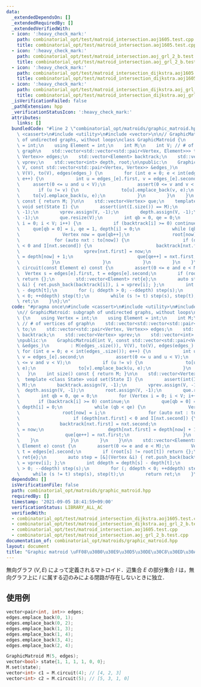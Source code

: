```yaml
---
data:
  _extendedDependsOn: []
  _extendedRequiredBy: []
  _extendedVerifiedWith:
  - icon: ':heavy_check_mark:'
    path: combinatorial_opt/test/matroid_intersection.aoj1605.test.cpp
    title: combinatorial_opt/test/matroid_intersection.aoj1605.test.cpp
  - icon: ':heavy_check_mark:'
    path: combinatorial_opt/test/matroid_intersection.aoj_grl_2_b.test.cpp
    title: combinatorial_opt/test/matroid_intersection.aoj_grl_2_b.test.cpp
  - icon: ':heavy_check_mark:'
    path: combinatorial_opt/test/matroid_intersection_dijkstra.aoj1605.test.cpp
    title: combinatorial_opt/test/matroid_intersection_dijkstra.aoj1605.test.cpp
  - icon: ':heavy_check_mark:'
    path: combinatorial_opt/test/matroid_intersection_dijkstra.aoj_grl_2_b.test.cpp
    title: combinatorial_opt/test/matroid_intersection_dijkstra.aoj_grl_2_b.test.cpp
  _isVerificationFailed: false
  _pathExtension: hpp
  _verificationStatusIcon: ':heavy_check_mark:'
  attributes:
    links: []
  bundledCode: "#line 2 \"combinatorial_opt/matroids/graphic_matroid.hpp\"\n#include\
    \ <cassert>\n#include <utility>\n#include <vector>\n\n// GraphicMatroid: subgraph\
    \ of undirected graphs, without loops\nclass GraphicMatroid {\n    using Vertex\
    \ = int;\n    using Element = int;\n    int M;\n    int V; // # of vertices of\
    \ graph\n    std::vector<std::vector<std::pair<Vertex, Element>>> to;\n    std::vector<std::pair<Vertex,\
    \ Vertex>> edges;\n    std::vector<Element> backtrack;\n    std::vector<Vertex>\
    \ vprev;\n    std::vector<int> depth, root;\n\npublic:\n    GraphicMatroid(int\
    \ V, const std::vector<std::pair<Vertex, Vertex>> &edges_)\n        : M(edges_.size()),\
    \ V(V), to(V), edges(edges_) {\n        for (int e = 0; e < int(edges_.size());\
    \ e++) {\n            int u = edges_[e].first, v = edges_[e].second;\n       \
    \     assert(0 <= u and u < V);\n            assert(0 <= v and v < V);\n     \
    \       if (u != v) {\n                to[u].emplace_back(v, e);\n           \
    \     to[v].emplace_back(u, e);\n            }\n        }\n    }\n    int size()\
    \ const { return M; }\n\n    std::vector<Vertex> que;\n    template <class State>\
    \ void set(State I) {\n        assert(int(I.size()) == M);\n        backtrack.assign(V,\
    \ -1);\n        vprev.assign(V, -1);\n        depth.assign(V, -1);\n        root.assign(V,\
    \ -1);\n        que.resize(V);\n        int qb = 0, qe = 0;\n        for (Vertex\
    \ i = 0; i < V; i++) {\n            if (backtrack[i] >= 0) continue;\n       \
    \     que[qb = 0] = i, qe = 1, depth[i] = 0;\n            while (qb < qe) {\n\
    \                Vertex now = que[qb++];\n                root[now] = i;\n   \
    \             for (auto nxt : to[now]) {\n                    if (depth[nxt.first]\
    \ < 0 and I[nxt.second]) {\n                        backtrack[nxt.first] = nxt.second;\n\
    \                        vprev[nxt.first] = now;\n                        depth[nxt.first]\
    \ = depth[now] + 1;\n                        que[qe++] = nxt.first;\n        \
    \            }\n                }\n            }\n        }\n    }\n\n    std::vector<Element>\
    \ circuit(const Element e) const {\n        assert(0 <= e and e < M);\n      \
    \  Vertex s = edges[e].first, t = edges[e].second;\n        if (root[s] != root[t])\
    \ return {};\n        std::vector<Element> ret{e};\n        auto step = [&](Vertex\
    \ &i) { ret.push_back(backtrack[i]), i = vprev[i]; };\n        int ddepth = depth[s]\
    \ - depth[t];\n        for (; ddepth > 0; --ddepth) step(s);\n        for (; ddepth\
    \ < 0; ++ddepth) step(t);\n        while (s != t) step(s), step(t);\n        return\
    \ ret;\n    }\n};\n"
  code: "#pragma once\n#include <cassert>\n#include <utility>\n#include <vector>\n\
    \n// GraphicMatroid: subgraph of undirected graphs, without loops\nclass GraphicMatroid\
    \ {\n    using Vertex = int;\n    using Element = int;\n    int M;\n    int V;\
    \ // # of vertices of graph\n    std::vector<std::vector<std::pair<Vertex, Element>>>\
    \ to;\n    std::vector<std::pair<Vertex, Vertex>> edges;\n    std::vector<Element>\
    \ backtrack;\n    std::vector<Vertex> vprev;\n    std::vector<int> depth, root;\n\
    \npublic:\n    GraphicMatroid(int V, const std::vector<std::pair<Vertex, Vertex>>\
    \ &edges_)\n        : M(edges_.size()), V(V), to(V), edges(edges_) {\n       \
    \ for (int e = 0; e < int(edges_.size()); e++) {\n            int u = edges_[e].first,\
    \ v = edges_[e].second;\n            assert(0 <= u and u < V);\n            assert(0\
    \ <= v and v < V);\n            if (u != v) {\n                to[u].emplace_back(v,\
    \ e);\n                to[v].emplace_back(u, e);\n            }\n        }\n \
    \   }\n    int size() const { return M; }\n\n    std::vector<Vertex> que;\n  \
    \  template <class State> void set(State I) {\n        assert(int(I.size()) ==\
    \ M);\n        backtrack.assign(V, -1);\n        vprev.assign(V, -1);\n      \
    \  depth.assign(V, -1);\n        root.assign(V, -1);\n        que.resize(V);\n\
    \        int qb = 0, qe = 0;\n        for (Vertex i = 0; i < V; i++) {\n     \
    \       if (backtrack[i] >= 0) continue;\n            que[qb = 0] = i, qe = 1,\
    \ depth[i] = 0;\n            while (qb < qe) {\n                Vertex now = que[qb++];\n\
    \                root[now] = i;\n                for (auto nxt : to[now]) {\n\
    \                    if (depth[nxt.first] < 0 and I[nxt.second]) {\n         \
    \               backtrack[nxt.first] = nxt.second;\n                        vprev[nxt.first]\
    \ = now;\n                        depth[nxt.first] = depth[now] + 1;\n       \
    \                 que[qe++] = nxt.first;\n                    }\n            \
    \    }\n            }\n        }\n    }\n\n    std::vector<Element> circuit(const\
    \ Element e) const {\n        assert(0 <= e and e < M);\n        Vertex s = edges[e].first,\
    \ t = edges[e].second;\n        if (root[s] != root[t]) return {};\n        std::vector<Element>\
    \ ret{e};\n        auto step = [&](Vertex &i) { ret.push_back(backtrack[i]), i\
    \ = vprev[i]; };\n        int ddepth = depth[s] - depth[t];\n        for (; ddepth\
    \ > 0; --ddepth) step(s);\n        for (; ddepth < 0; ++ddepth) step(t);\n   \
    \     while (s != t) step(s), step(t);\n        return ret;\n    }\n};\n"
  dependsOn: []
  isVerificationFile: false
  path: combinatorial_opt/matroids/graphic_matroid.hpp
  requiredBy: []
  timestamp: '2021-09-05 18:41:59+09:00'
  verificationStatus: LIBRARY_ALL_AC
  verifiedWith:
  - combinatorial_opt/test/matroid_intersection_dijkstra.aoj1605.test.cpp
  - combinatorial_opt/test/matroid_intersection_dijkstra.aoj_grl_2_b.test.cpp
  - combinatorial_opt/test/matroid_intersection.aoj1605.test.cpp
  - combinatorial_opt/test/matroid_intersection.aoj_grl_2_b.test.cpp
documentation_of: combinatorial_opt/matroids/graphic_matroid.hpp
layout: document
title: "Graphic matroid \uFF08\u30B0\u30E9\u30D5\u30DE\u30C8\u30ED\u30A4\u30C9\uFF09"
---
```


無向グラフ $(V, E)$ によって定義されるマトロイド．辺集合 $E$ の部分集合 $I$ は，無向グラフ上に $I$ に属する辺のみによる閉路が存在しないときに独立．

## 使用例

```cpp
vector<pair<int, int>> edges;
edges.emplace_back(0, 1);
edges.emplace_back(0, 2);
edges.emplace_back(1, 3);
edges.emplace_back(1, 4);
edges.emplace_back(3, 4);
edges.emplace_back(2, 4);

GraphicMatroid M(5, edges);
vector<bool> state{1, 1, 1, 1, 0, 0};
M.set(state);
vector<int> c1 = M.circuit(4); // [4, 2, 3]
vector<int> c2 = M.circuit(5); // [5, 3, 1, 0]
```
